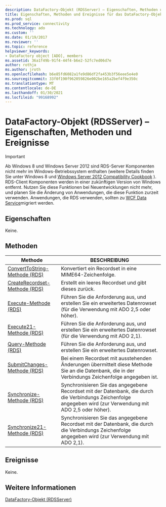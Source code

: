 ```yaml
---
description: DataFactory-Objekt (RDSServer) – Eigenschaften, Methoden und Ereignisse
title: Eigenschaften, Methoden und Ereignisse für das DataFactory-Objekt (RDSServer) | Microsoft-Dokumentation
ms.prod: sql
ms.prod_service: connectivity
ms.technology: ado
ms.custom: ''
ms.date: 01/19/2017
ms.reviewer: ''
ms.topic: reference
helpviewer_keywords:
- DataFactory object [ADO], members
ms.assetid: 36a1f49b-91f4-44f4-b6e2-52fc7ed06d7e
author: rothja
ms.author: jroth
ms.openlocfilehash: b6e85fd6082a1fe9d86df2fa453b3f56eee5e4e0
ms.sourcegitcommit: 33f0f190f962059826e002be165a2bef4f9e350c
ms.translationtype: MT
ms.contentlocale: de-DE
ms.lasthandoff: 01/30/2021
ms.locfileid: "99168992"
---
```

# <a name="datafactory-object-rdsserver-properties-methods-and-events"></a>DataFactory-Objekt (RDSServer) – Eigenschaften, Methoden und Ereignisse
> [!IMPORTANT]
>  Ab Windows 8 und Windows Server 2012 sind RDS-Server Komponenten nicht mehr im Windows-Betriebssystem enthalten (weitere Details finden Sie unter Windows 8 und [Windows Server 2012 Compatibility Cookbook](https://www.microsoft.com/download/details.aspx?id=27416) ). RDS-Client Komponenten werden in einer zukünftigen Version von Windows entfernt. Nutzen Sie diese Funktionen bei Neuentwicklungen nicht mehr, und planen Sie die Änderung von Anwendungen, die diese Funktion zurzeit verwenden. Anwendungen, die RDS verwenden, sollten zu [WCF Data Service](/dotnet/framework/wcf/)migriert werden.  
  
## <a name="properties"></a>Eigenschaften  
 Keine.  
  
## <a name="methods"></a>Methoden  
  
|Methode|BESCHREIBUNG|  
|-|-|  
|[ConvertToString-Methode (RDS)](./converttostring-method-rds.md)|Konvertiert ein Recordset in eine MIME64-Zeichenfolge.|  
|[CreateRecordset-Methode (RDS)](./createrecordset-method-rds.md)|Erstellt ein leeres Recordset und gibt dieses zurück.|  
|[Execute-Methode (RDS)](./execute-method-rds.md)|Führen Sie die Anforderung aus, und erstellen Sie ein erweitertes Datenrowset (für die Verwendung mit ADO 2,5 oder höher).|  
|[Execute21-Methode (RDS)](./execute21-method-rds.md)|Führen Sie die Anforderung aus, und erstellen Sie ein erweitertes Datenrowset (für die Verwendung mit ADO 2,1).|  
|[Query-Methode (RDS)](./query-method-rds.md)|Führen Sie die Anforderung aus, und erstellen Sie ein erweitertes Datenrowset.|  
|[SubmitChanges-Methode (RDS)](./submitchanges-method-rds.md)|Bei einem Recordset mit ausstehenden Änderungen übermittelt diese Methode Sie an die Datenbank, die in der Verbindungs Zeichenfolge angegeben ist.|  
|[Synchronize-Methode (RDS)](./synchronize-method-rds.md)|Synchronisieren Sie das angegebene Recordset mit der Datenbank, die durch die Verbindungs Zeichenfolge angegeben wird (zur Verwendung mit ADO 2,5 oder höher).|  
|[Synchronize21-Methode (RDS)](./synchronize21-method-rds.md)|Synchronisieren Sie das angegebene Recordset mit der Datenbank, die durch die Verbindungs Zeichenfolge angegeben wird (zur Verwendung mit ADO 2,1).|  
  
## <a name="events"></a>Ereignisse  
 Keine.  
  
## <a name="see-also"></a>Weitere Informationen  
 [DataFactory-Objekt (RDSServer)](./datafactory-object-rdsserver.md)